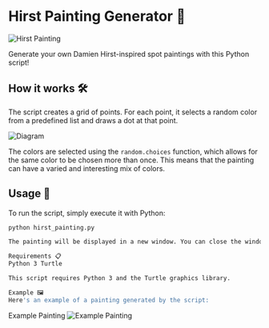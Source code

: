 # Hirst Painting Generator 🎨

![Hirst Painting](https://media.cnn.com/api/v1/images/stellar/prod/200430102527-01-damien-hirst-severed-spots.jpg?q=x_2,y_580,h_898,w_1596,c_crop/w_800)

Generate your own Damien Hirst-inspired spot paintings with this Python script! 

## How it works 🛠️

The script creates a grid of points. For each point, it selects a random color from a predefined list and draws a dot at that point.

![Diagram](https://i.imgur.com/YfUcUqh.png)

The colors are selected using the `random.choices` function, which allows for the same color to be chosen more than once. This means that the painting can have a varied and interesting mix of colors.

## Usage 🚀

To run the script, simply execute it with Python:

```bash
python hirst_painting.py

The painting will be displayed in a new window. You can close the window by clicking on it.

Requirements 📋
Python 3 Turtle

This script requires Python 3 and the Turtle graphics library.

Example 🖼️
Here's an example of a painting generated by the script:
```
Example Painting
![Example Painting](https://i.imgur.com/ruWENKH.png)


